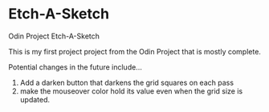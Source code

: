 # Etch-A-Sketch
Odin Project Etch-A-Sketch

This is my first project project from the Odin Project that is mostly complete.

Potential changes in the future include...
1. Add a darken button that darkens the grid squares on each pass
2. make the mouseover color hold its value even when the grid size is updated.
